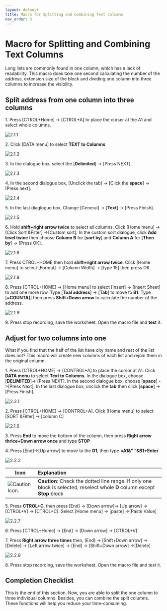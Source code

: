 ```yaml
---
layout: default
title: Macro for Splitting and Combining Text Columns
nav_order: 3
---
```



# Macro for Splitting and Combining Text Columns


Long lists are commonly found in one column, which has a lack of readability. This macro does take one second calculating the number of the address, extension size of the block and dividing one column into three columns to increase the visibility. 



## Split address from one column into three columns
 
 1\. Press [CTROL+Home] -> [CTROL+A] to place the curser at the A1 and select whole columns.
 
 ![2.1.1](https://github.com/chase-lsc/Task-Automation-With-Excel-Macros/blob/gh-pages/images/2.1.1.png?raw=true)
 
 
 
 2\. Click [DATA menu] to select **TEXT to Columns**
 
 ![2.1.2](https://github.com/chase-lsc/Task-Automation-With-Excel-Macros/blob/gh-pages/images/2.1.2.png?raw=true)
 
 
 
 3\. In the dialogue box, select the [**Delimited**] -> [Press NEXT].
 
 ![2.1.3](https://github.com/chase-lsc/Task-Automation-With-Excel-Macros/blob/gh-pages/images/2.1.3.png?raw=true)
 
 
 
 4\. In the second dialogue box, [Unclick the tab] -> [Click the **space**] -> [Press next].
 
 ![2.1.4](https://github.com/chase-lsc/Task-Automation-With-Excel-Macros/blob/gh-pages/images/2.1.4.png?raw=true)
 
 
 
 5\. In the last diaglogue box, Change [General] -> [**Text**] -> [Press Finish].
 
 ![2.1.5](https://github.com/chase-lsc/Task-Automation-With-Excel-Macros/blob/gh-pages/images/2.1.5.png?raw=true)
 
 
 
 6\. Hold **shift+right arrow twice** to select all columns. Click [Home menu] -> [Click Sort &Filter] ->[Custom sort].
 In the custom sort dialogue, click **Add level twice** then choose **Column B** for [**sort by**] and **Column A** 
 for [**Then by**] -> [Press OK].
 
 ![2.1.6](https://github.com/chase-lsc/Task-Automation-With-Excel-Macros/blob/gh-pages/images/2.1.6.png?raw=true)
    
    
    
 7\. Press CTROL+HOME then hold **shift+right arrow twice**. Click [Home menu] to select [Format] -> [Column Width]
  -> [type 15] then press OK.   
 
 ![2.1.8](https://github.com/chase-lsc/Task-Automation-With-Excel-Macros/blob/gh-pages/images/2.1.8.png?raw=true)
 
 
 
 8\. Press [CTROL+HOME] -> [Home menu] to select [Insert] -> [Insert Sheet] to add one more row.
 Type [**Toal address**] -> [**Tab**] to move to **B1**. Type [**=COUNTA(**] then press **Shift+Down arrow** to calculate the 
  number of the address.
 
 
 
 ![2.1.9](https://github.com/chase-lsc/Task-Automation-With-Excel-Macros/blob/gh-pages/images/2.1.9.png?raw=true)
 
 
 9\. Press stop recording, save the worksheet. Open the macro file and **test** it.
 
 
## Adjust for two columns into one
 
 
 What if you find that the half of the list have city name and rest of the list does not? This macro will create new columns of each 
 list and rejoin them in the original column.
 
 
 
 1\.  Press [CTROL+HOME] -> [CONTROL+A] to place the cursor at A1. Click **DATA menu** to select **Text to Columns**. 
 In the dialogue box, choose [**DELIMITED**]-> [Press NEXT]. In the second dialogue box, choose [**space**] ->[Press Next]. In the last 
 dialogue box, unclick the **tab** then click [**space**] -> [Press Finish].
 
 
 ![2.2.1](https://github.com/chase-lsc/Task-Automation-With-Excel-Macros/blob/gh-pages/images/2.2.1.png?raw=true)
 
 
 
 2\. Press [CTROL+HOME] -> [CONTROL+A]. Click [Home menu] to select [SORT &Filter] -> [column C]
 
 ![2.1.6](https://github.com/chase-lsc/Task-Automation-With-Excel-Macros/blob/gh-pages/images/2.1.6.png?raw=true)
 
 
 
 
 3\. Press **End** to move the bottom of the column, then press **Right arrow thrice+Down arrow once** and type **STOP**
 
 
 4\. Press [End]->[Up arrow] to move to the **D1**, then type **=A1&" "&B1+Enter**
 
 
 ![2.2.2](https://github.com/chase-lsc/Task-Automation-With-Excel-Macros/blob/gh-pages/images/2.2.2.png?raw=true)
 
 
 
 |Icon|Explanation|
|-----|:------|
|![Caution Icon.](https://github.com/chase-lsc/Task-Automation-With-Excel-Macros/blob/gh-pages/images/caution.png?raw=true) |**Caution**: Check the dotted line range. If only one block is selected, reselect whole **D** column except **Stop** block|
 
 
 
 5\. Press **CTROL+C**, then press [End] -> [Down arrow]-> [Up arrow] -> [CTROL+V] -> [CTROL+C]. Select [Home menu] -> [paste]
 ->[Paste Value]
 
 
 ![2.2.7](https://github.com/chase-lsc/Task-Automation-With-Excel-Macros/blob/gh-pages/images/2.2.7.png?raw=true)
 
 
 
 6\. Press [CTROL+Home] -> [End] -> [Down arrow] -> [CTROL+V]
 
 
 7\. Press **Right arrow three times** then, [End] -> [Shift+Down arrow] -> [Delete] -> [Left arrow twice] -> [End] ->
 [Shift+Down arrow] ->[Delete]
 
 
 ![2.2.9](https://github.com/chase-lsc/Task-Automation-With-Excel-Macros/blob/gh-pages/images/2.2.9.png?raw=true)
 
 
 
 8\. Press stop recording, save the worksheet. Open the macro file and test it.
 

## Completion Checklist

This is the end of this section. Now, you are able to split the one column to three individual columns.
Besides, you can combine the split columns. These functions will help you reduce your time-consuming.

